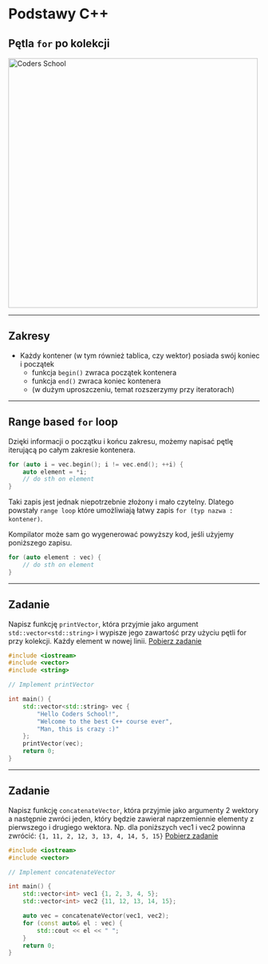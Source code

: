 <!-- .slide: data-background="#111111" -->

# Podstawy C++

## Pętla `for` po kolekcji

<a href="https://coders.school">
    <img width="500" data-src="../img/coders_school_logo.png" alt="Coders School" class="plain">
</a>

___

## Zakresy

* <!-- .element: class="fragment fade-in" --> Każdy kontener (w tym również tablica, czy wektor) posiada swój koniec i początek
  * funkcja `begin()` zwraca początek kontenera
  * funkcja `end()` zwraca koniec kontenera
  * (w dużym uproszczeniu, temat rozszerzymy przy iteratorach)

___

## Range based `for` loop

Dzięki informacji o początku i końcu zakresu, możemy napisać pętlę iterującą po całym zakresie kontenera.
<!-- .element: class="fragment fade-in" -->

```cpp
for (auto i = vec.begin(); i != vec.end(); ++i) {
    auto element = *i;
    // do sth on element
}
```
<!-- .element: class="fragment fade-in" -->

Taki zapis jest jednak niepotrzebnie złożony i mało czytelny. <!-- .element: class="fragment fade-in" -->
Dlatego powstały `range loop` które umożliwiają łatwy zapis `for (typ nazwa : kontener)`.
<!-- .element: class="fragment fade-in" -->
Kompilator może sam go wygenerować powyższy kod, jeśli użyjemy poniższego zapisu. <!-- .element: class="fragment fade-in" -->

```cpp
for (auto element : vec) {
    // do sth on element
}
```
<!-- .element: class="fragment fade-in" -->

___

## Zadanie

Napisz funkcję `printVector`, która przyjmie jako argument `std::vector<std::string>` i wypisze jego zawartość przy użyciu pętli for przy kolekcji.
Każdy element w nowej linii.
[Pobierz zadanie][task1]

```cpp
#include <iostream>
#include <vector>
#include <string>

// Implement printVector

int main() {
    std::vector<std::string> vec {
        "Hello Coders School!",
        "Welcome to the best C++ course ever",
        "Man, this is crazy :)"
    };
    printVector(vec);
    return 0;
}
```

[task1]: tasks/01-printVector.cpp

___

## Zadanie

Napisz funkcję `concatenateVector`, która przyjmie jako argumenty 2 wektory a następnie zwróci jeden, który będzie zawierał naprzemiennie elementy z pierwszego i drugiego wektora.
Np. dla poniższych vec1 i vec2 powinna zwrócić: `{1, 11, 2, 12, 3, 13, 4, 14, 5, 15}`
[Pobierz zadanie][task2]

```cpp
#include <iostream>
#include <vector>

// Implement concatenateVector

int main() {
    std::vector<int> vec1 {1, 2, 3, 4, 5};
    std::vector<int> vec2 {11, 12, 13, 14, 15};

    auto vec = concatenateVector(vec1, vec2);
    for (const auto& el : vec) {
        std::cout << el << " ";
    }
    return 0;
}
```

[task2]: tasks/02-concatenateVector.cpp
